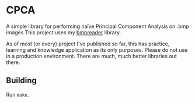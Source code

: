 # CPCA
A simple library for performing naïve Principal Component Analysis on .bmp images
This project uses my [bmpreader](https://github.com/m3101/bmpreader) library.

As of most (or every) project I've published so far, this has practice, learning and knowledge application as its only purposes. Please do not use in a production environment. There are much, much better libraries out there.

## Building

Run `make`.